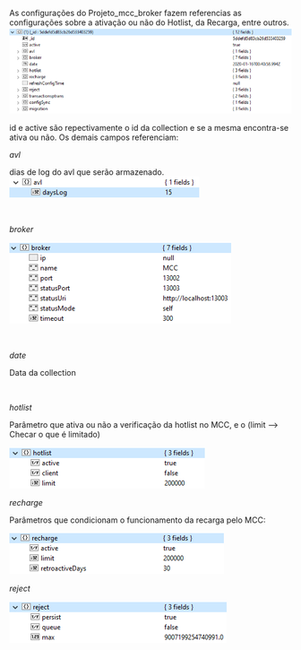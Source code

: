 As configurações do Projeto_mcc_broker fazem referencias as configurações sobre a ativação ou não do Hotlist, da Recarga, entre outros.
<br>
![image.png](/.attachments/image-22e18abc-3210-4a3f-a2a0-66f28013ff0e.png)


id e active são repectivamente o id da collection e se a mesma encontra-se ativa ou não.
Os demais campos referenciam:
<br>

_avl_

dias de log do avl que serão armazenado.
![image.png](/.attachments/image-30bad69f-0dfa-4a44-9b3a-47e777694b85.png)

<br>

_broker_

![image.png](/.attachments/image-d1fd39fc-2b7b-4c80-8192-d46d01b8f2d3.png)

<br>

_date_

Data da collection

<br>

_hotlist_

Parâmetro que ativa ou não a verificação da hotlist no MCC, e o (limit --> Checar o que é limitado)

![image.png](/.attachments/image-cf806702-0f77-49ce-8f9c-692c2e573150.png)

_recharge_

Parâmetros que condicionam o funcionamento da recarga pelo MCC:

![image.png](/.attachments/image-299f3488-339f-4078-9449-7c1b1d69dab7.png)


_reject_

![image.png](/.attachments/image-ea62a95a-ab63-4fff-8228-8154c740e6a1.png)

